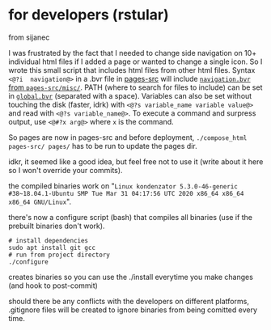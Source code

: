 # for developers (rstular)

from sijanec

I was frustrated by the fact that I needed to change side navigation on 10+ individual html files if I added a page or wanted 
to change a single icon. So I wrote this small script that includes html files from other html files. Syntax `<@?i 
navigation@>` in a .bvr file in [pages-src](pages-src) will include [`navigation.bvr` from 
`pages-src/misc/`](pages-src/misc/navigation.bvr). PATH (where to search for files to include) can be set in 
[`global.bvr`](global.bvr) (separated with a space). Variables can also be set without touching the disk (faster, idrk) with 
`<@?s variable_name variable value@>` and read with `<@?s variable_name@>`. To execute a command and surpress output, use 
`<@#?x arg@>` where `x` is the command.

So pages are now in pages-src and before deployment, `./compose_html pages-src/ pages/` has to be run to update the pages 
dir.


idkr, it seemed like a good idea, but feel free not to use it (write about it here so I won't override your commits).

the compiled binaries work on "`Linux kondenzator 5.3.0-46-generic #38~18.04.1-Ubuntu SMP Tue Mar 31 04:17:56 UTC 2020 x86_64
x86_64 x86_64 GNU/Linux`".

there's now a configure script (bash) that compiles all binaries (use if the prebuilt binaries don't work).

```
# install dependencies
sudo apt install git gcc
# run from project directory
./configure
```
creates binaries so you can use the ./install everytime you make changes (and hook to post-commit)

should there be any conflicts with the developers on different platforms, .gitignore files will be created to ignore binaries
from being comitted every time.
